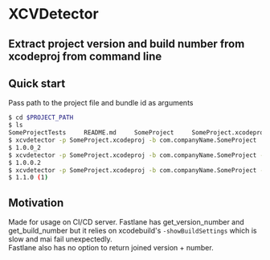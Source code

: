 # XCVDetector

## Extract project version and build number from xcodeproj from command line


## Quick start

Pass path to the project file and bundle id as arguments

```bash
$ cd $PROJECT_PATH
$ ls
SomeProjectTests     README.md     SomeProject     SomeProject.xcodeproj
$ xcvdetector -p SomeProject.xcodeproj -b com.companyName.SomeProject
$ 1.0.0_2
$ xcvdetector -p SomeProject.xcodeproj -b com.companyName.SomeProject -f dot
$ 1.0.0.2
$ xcvdetector -p SomeProject.xcodeproj -b com.companyName.SomeProject -f brackets
$ 1.1.0 (1)
```
## Motivation

Made for usage on CI/CD server.  Fastlane has get_version_number and get_build_number but it relies on xcodebuild's  `-showBuildSettings` which is slow and mai fail unexpectedly.   
Fastlane also has no option to return joined version + number.

